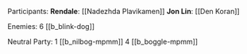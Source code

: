 Participants: 
**Rendale**: [[Nadezhda Plavikamen]]
**Jon Lin**: [[Den Koran]] 

Enemies:
6 [[b_blink-dog]] 

Neutral Party:
1 [[b_nilbog-mpmm]] 
4 [[b_boggle-mpmm]] 